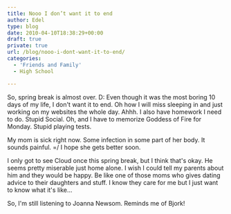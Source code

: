 ```yaml
---
title: Nooo I don’t want it to end
author: Edel
type: blog
date: 2010-04-10T18:38:29+00:00
draft: true
private: true
url: /blog/nooo-i-dont-want-it-to-end/
categories:
  - 'Friends and Family'
  - High School

---
```

So, spring break is almost over. D: Even though it was the most boring 10 days of my life, I don't want it to end. Oh how I will miss sleeping in and just working on my websites the whole day. Ahhh. I also have homework I need to do. Stupid Social. Oh, and I have to memorize Goddess of Fire for Monday. Stupid playing tests.

My mom is sick right now. Some infection in some part of her body. It sounds painful. =/ I hope she gets better soon.

I only got to see Cloud once this spring break, but I think that's okay. He seems pretty miserable just home alone. I wish I could tell my parents about him and they would be happy. Be like one of those moms who gives dating advice to their daughters and stuff. I know they care for me but I just want to know what it's like...

So, I'm still listening to Joanna Newsom. Reminds me of Bjork!


